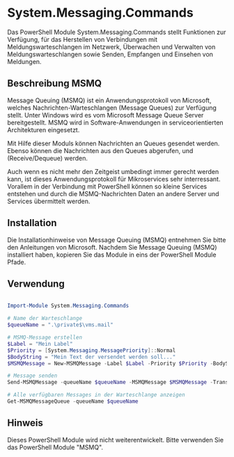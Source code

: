 # System.Messaging.Commands

Das PowerShell Module System.Messaging.Commands stellt Funktionen zur Verfügung, für das Herstellen von Verbindungen mit Meldungswarteschlangen im Netzwerk, Überwachen und Verwalten von Meldungswarteschlangen  sowie Senden, Empfangen und Einsehen von Meldungen.

## Beschreibung MSMQ

Message Queuing (MSMQ) ist ein Anwendungsprotokoll von Microsoft, welches Nachrichten-Warteschlangen (Message Queues) zur Verfügung stellt. Unter Windows wird es vom Microsoft Message Queue Server bereitgestellt. MSMQ wird in Software-Anwendungen in serviceorientierten Architekturen eingesetzt.

Mit Hilfe dieser Moduls können Nachrichten an Queues gesendet werden. Ebenso können die Nachrichten aus den Queues abgerufen, und (Receive/Dequeue) werden.

Auch wenn es nicht mehr den Zeitgeist umbedingt immer gerecht werden kann, ist dieses Anwendungsprotokoll für Mikroservices sehr interressant. Vorallem in der Verbindung mit PowerShell können so kleine Services entstehen und durch die MSMQ-Nachrichten Daten an andere Server und Services übermittelt werden.

## Installation

Die Installationhinweise von Message Queuing (MSMQ) entnehmen Sie bitte den Anleitungen von Microsoft. Nachdem Sie Message Queuing (MSMQ) installiert haben, kopieren Sie das Module in eins der PowerShell Module Pfade. 

## Verwendung

```PowerShell

Import-Module System.Messaging.Commands

# Name der Warteschlange
$queueName = ".\private$\vms.mail"

# MSMQ-Message erstellen
$Label = "Mein Label"
$Priority = [System.Messaging.MessagePriority]::Normal
$BodyString = "Mein Text der versendet werden soll..."
$MSMQMessage = New-MSMQMessage -Label $Label -Priority $Priority -BodyString $BodyString

# Message senden
Send-MSMQMessage -queueName $queueName -MSMQMessage $MSMQMessage -Transaction

# Alle verfügbaren Messages in der Warteschlange anzeigen
Get-MSMQMessageQueue -queueName $queueName

```

## Hinweis
Dieses PowerShell Module wird nicht weiterentwickelt. Bitte verwenden Sie das PowerShell Module "MSMQ".
